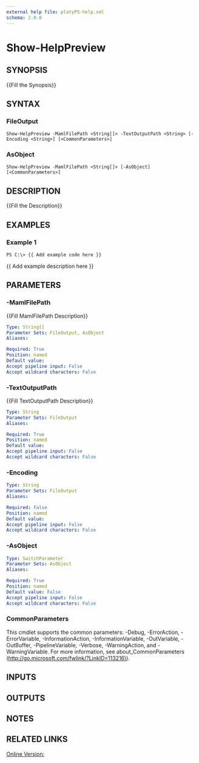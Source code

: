 ```yaml
---
external help file: platyPS-help.xml
schema: 2.0.0
---
```


# Show-HelpPreview
## SYNOPSIS
{{Fill the Synopsis}}

## SYNTAX

### FileOutput
```
Show-HelpPreview -MamlFilePath <String[]> -TextOutputPath <String> [-Encoding <String>] [<CommonParameters>]
```

### AsObject
```
Show-HelpPreview -MamlFilePath <String[]> [-AsObject] [<CommonParameters>]
```

## DESCRIPTION
{{Fill the Description}}

## EXAMPLES

### Example 1
```
PS C:\> {{ Add example code here }}
```

{{ Add example description here }}

## PARAMETERS

### -MamlFilePath
{{Fill MamlFilePath Description}}

```yaml
Type: String[]
Parameter Sets: FileOutput, AsObject
Aliases: 

Required: True
Position: named
Default value: 
Accept pipeline input: False
Accept wildcard characters: False
```

### -TextOutputPath
{{Fill TextOutputPath Description}}

```yaml
Type: String
Parameter Sets: FileOutput
Aliases: 

Required: True
Position: named
Default value: 
Accept pipeline input: False
Accept wildcard characters: False
```

### -Encoding
```yaml
Type: String
Parameter Sets: FileOutput
Aliases: 

Required: False
Position: named
Default value: 
Accept pipeline input: False
Accept wildcard characters: False
```

### -AsObject
```yaml
Type: SwitchParameter
Parameter Sets: AsObject
Aliases: 

Required: True
Position: named
Default value: False
Accept pipeline input: False
Accept wildcard characters: False
```

### CommonParameters
This cmdlet supports the common parameters: -Debug, -ErrorAction, -ErrorVariable, -InformationAction, -InformationVariable, -OutVariable, -OutBuffer, -PipelineVariable, -Verbose, -WarningAction, and -WarningVariable. For more information, see about_CommonParameters \(http://go.microsoft.com/fwlink/?LinkID=113216\).

## INPUTS

## OUTPUTS

## NOTES

## RELATED LINKS

[Online Version:]()


